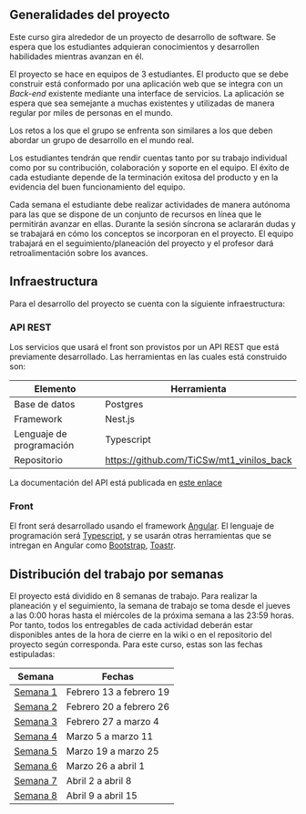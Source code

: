 ## Generalidades del proyecto

Este curso gira alrededor de un proyecto de desarrollo de software. Se espera que los estudiantes adquieran conocimientos y desarrollen habilidades mientras avanzan en él.

El proyecto se hace en equipos de 3 estudiantes. El producto que se debe construir está conformado por una aplicación web que se integra con un _Back-end_ existente mediante una interface de servicios. La aplicación se espera que sea semejante a muchas existentes y utilizadas de manera regular por miles de personas en el mundo.

Los retos a los que el grupo se enfrenta son similares a los que deben abordar un grupo de desarrollo en el mundo real.

Los estudiantes tendrán que rendir cuentas tanto por su trabajo individual como por su contribución, colaboración y soporte en el equipo. El éxito de cada estudiante depende de la terminación exitosa del producto y en la evidencia del buen funcionamiento del equipo.

Cada semana el estudiante debe realizar actividades de manera autónoma para las que se dispone de un conjunto de recursos en línea que le permitirán avanzar en ellas. Durante la sesión síncrona se aclararán dudas y se trabajará en cómo los conceptos se incorporan en el proyecto. El equipo trabajará en el seguimiento/planeación del proyecto y el profesor dará retroalimentación sobre los avances.

## Infraestructura

Para el desarrollo del proyecto se cuenta con la siguiente infraestructura:

### API REST

Los servicios que usará el front son provistos por un API REST que está previamente desarrollado. Las herramientas en las cuales está construido son:

| Elemento                 | Herramienta                               |
| ------------------------ | ----------------------------------------- |
| Base de datos            | Postgres                                  |
| Framework                | Nest.js                                   |
| Lenguaje de programación | Typescript                                |
| Repositorio              | https://github.com/TiCSw/mt1_vinilos_back |

La documentación del API está publicada en [este enlace](https://github.com/TiCSw/mt1_vinilos_front/wiki/apirest_vinilos)

### Front

El front será desarrollado usando el framework [Angular](https://angular.io/). El lenguaje de programación será [Typescript](https://www.typescriptlang.org/), y se usarán otras herramientas que se intregan en Angular como [Bootstrap](https://getbootstrap.com/), [Toastr](https://github.com/CodeSeven/toastr).

## Distribución del trabajo por semanas

El proyecto está dividido en 8 semanas de trabajo. Para realizar la planeación y el seguimiento, la semana de trabajo se toma desde el jueves a las 0:00 horas hasta el miércoles de la próxima semana a las 23:59 horas. Por tanto, todos los entregables de cada actividad deberán estar disponibles antes de la hora de cierre en la wiki o en el repositorio del proyecto según corresponda.
Para este curso, estas son las fechas estipuladas:

| Semana              | Fechas                  |
| ------------------- | ----------------------- |
| [Semana 1](semana1) | Febrero 13 a febrero 19 |
| [Semana 2](semana2) | Febrero 20 a febrero 26 |
| [Semana 3](semana3) | Febrero 27 a marzo 4    |
| [Semana 4](semana4) | Marzo 5 a marzo 11      |
| [Semana 5](semana5) | Marzo 19 a marzo 25     |
| [Semana 6](semana6) | Marzo 26 a abril 1      |
| [Semana 7](semana7) | Abril 2 a abril 8       |
| [Semana 8](semana8) | Abril 9 a abril 15      |

